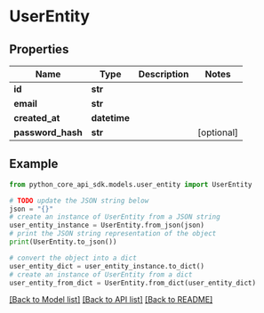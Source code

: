 # UserEntity


## Properties

Name | Type | Description | Notes
------------ | ------------- | ------------- | -------------
**id** | **str** |  | 
**email** | **str** |  | 
**created_at** | **datetime** |  | 
**password_hash** | **str** |  | [optional] 

## Example

```python
from python_core_api_sdk.models.user_entity import UserEntity

# TODO update the JSON string below
json = "{}"
# create an instance of UserEntity from a JSON string
user_entity_instance = UserEntity.from_json(json)
# print the JSON string representation of the object
print(UserEntity.to_json())

# convert the object into a dict
user_entity_dict = user_entity_instance.to_dict()
# create an instance of UserEntity from a dict
user_entity_from_dict = UserEntity.from_dict(user_entity_dict)
```
[[Back to Model list]](../README.md#documentation-for-models) [[Back to API list]](../README.md#documentation-for-api-endpoints) [[Back to README]](../README.md)


